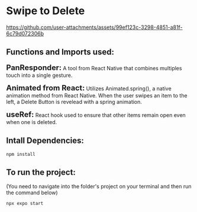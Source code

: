 # Swipe to Delete

https://github.com/user-attachments/assets/99ef123c-3298-4851-a81f-6c79d072306b


## Functions and Imports used:

<b style="font-size: 20px">PanResponder:</b> A tool from React Native that combines multiples touch into a single gesture.

<b style="font-size: 20px">Animated from React:</b> Utilizes Animated.spring(), a native animation method from React Native. When the user swipes an item to the left, a Delete Button is revelead with a spring animation.

<b style="font-size: 20px">useRef:</b> React hook used to ensure that other items remain open even when one is deleted.

## Intall Dependencies:
```
npm install
```
## To run the project: 
(You need to navigate into the folder's project on your terminal and then run the command below)
```
npx expo start
```
